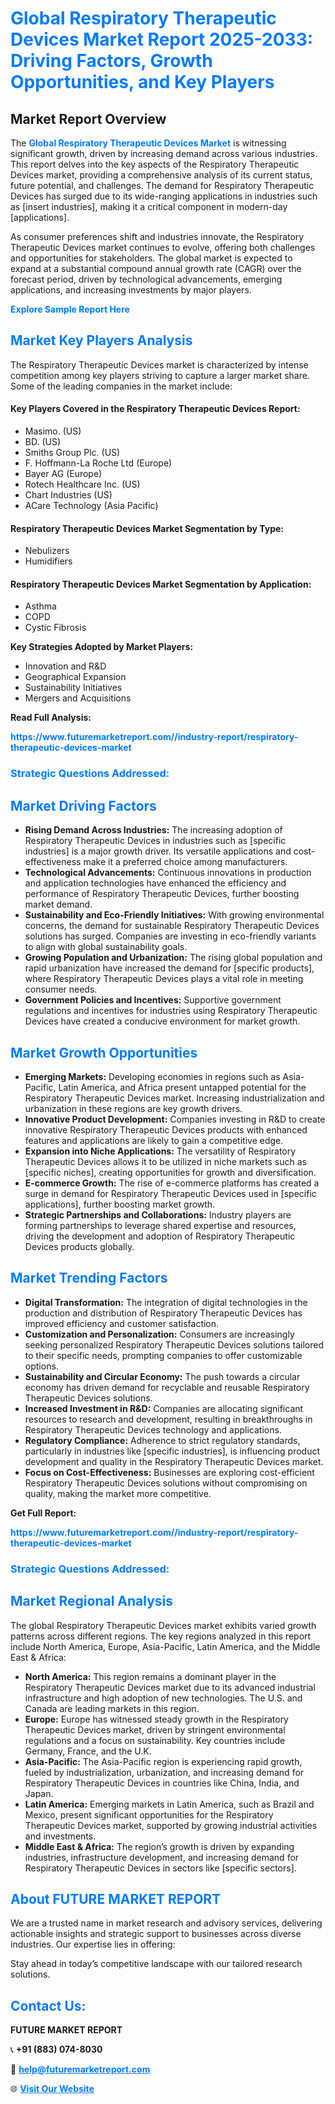 <h1 style="color: #007BFF;">Global Respiratory Therapeutic Devices Market Report 2025-2033: Driving Factors, Growth Opportunities, and Key Players</h1>

<section id="overview">
<h2>Market Report Overview</h2>
<p>The <a href="https://www.futuremarketreport.com//industry-report/respiratory-therapeutic-devices-market" style="color: #007BFF; text-decoration: none;"><strong>Global Respiratory Therapeutic Devices Market</strong></a> is witnessing significant growth, driven by increasing demand across various industries. This report delves into the key aspects of the Respiratory Therapeutic Devices market, providing a comprehensive analysis of its current status, future potential, and challenges. The demand for Respiratory Therapeutic Devices has surged due to its wide-ranging applications in industries such as [insert industries], making it a critical component in modern-day [applications].</p>
<p>As consumer preferences shift and industries innovate, the Respiratory Therapeutic Devices market continues to evolve, offering both challenges and opportunities for stakeholders. The global market is expected to expand at a substantial compound annual growth rate (CAGR) over the forecast period, driven by technological advancements, emerging applications, and increasing investments by major players.</p>
</section>

<section id="overview">
<p><a href="https://www.futuremarketreport.com//request-sample/reportId=63001" style="color: #007BFF; text-decoration: none;"><strong>Explore Sample Report Here</strong></a></p>
</section>

<section id="key-players">
<h2 style="color: #007BFF;">Market Key Players Analysis</h2>
<p>The Respiratory Therapeutic Devices market is characterized by intense competition among key players striving to capture a larger market share. Some of the leading companies in the market include:</p>
<h4>Key Players Covered in the Respiratory Therapeutic Devices Report:</h4>
<ul><li>Masimo. (US)</li><li>BD. (US)</li><li>Smiths Group Plc. (US)</li><li>F. Hoffmann-La Roche Ltd (Europe)</li><li>Bayer AG (Europe)</li><li>Rotech Healthcare Inc. (US)</li><li>Chart Industries (US)</li><li>ACare Technology (Asia Pacific)</li></ul>
<h4>Respiratory Therapeutic Devices Market Segmentation by Type:</h4>
<ul><li>Nebulizers</li><li>Humidifiers</li></ul>

<h4>Respiratory Therapeutic Devices Market Segmentation by Application:</h4>
<ul><li>Asthma</li><li>COPD</li><li>Cystic Fibrosis</li></ul>
<p><strong>Key Strategies Adopted by Market Players:</strong></p>
<ul>
<li>Innovation and R&D</li>
<li>Geographical Expansion</li>
<li>Sustainability Initiatives</li>
<li>Mergers and Acquisitions</li>
</ul>
</section>

<section>
<p><strong>Read Full Analysis: </strong></p><a href="https://www.futuremarketreport.com//industry-report/respiratory-therapeutic-devices-market" style="color: #007BFF; text-decoration: none;"><strong>https://www.futuremarketreport.com//industry-report/respiratory-therapeutic-devices-market</strong></a>
<h3 style="color: #007BFF;">Strategic Questions Addressed:</h3>
</section>

<section id="driving-factors">
<h2 style="color: #007BFF;">Market Driving Factors</h2>
<ul>
<li><strong>Rising Demand Across Industries:</strong> The increasing adoption of Respiratory Therapeutic Devices in industries such as [specific industries] is a major growth driver. Its versatile applications and cost-effectiveness make it a preferred choice among manufacturers.</li>
<li><strong>Technological Advancements:</strong> Continuous innovations in production and application technologies have enhanced the efficiency and performance of Respiratory Therapeutic Devices, further boosting market demand.</li>
<li><strong>Sustainability and Eco-Friendly Initiatives:</strong> With growing environmental concerns, the demand for sustainable Respiratory Therapeutic Devices solutions has surged. Companies are investing in eco-friendly variants to align with global sustainability goals.</li>
<li><strong>Growing Population and Urbanization:</strong> The rising global population and rapid urbanization have increased the demand for [specific products], where Respiratory Therapeutic Devices plays a vital role in meeting consumer needs.</li>
<li><strong>Government Policies and Incentives:</strong> Supportive government regulations and incentives for industries using Respiratory Therapeutic Devices have created a conducive environment for market growth.</li>
</ul>
</section>

<section id="growth-opportunities">
<h2 style="color: #007BFF;">Market Growth Opportunities</h2>
<ul>
<li><strong>Emerging Markets:</strong> Developing economies in regions such as Asia-Pacific, Latin America, and Africa present untapped potential for the Respiratory Therapeutic Devices market. Increasing industrialization and urbanization in these regions are key growth drivers.</li>
<li><strong>Innovative Product Development:</strong> Companies investing in R&D to create innovative Respiratory Therapeutic Devices products with enhanced features and applications are likely to gain a competitive edge.</li>
<li><strong>Expansion into Niche Applications:</strong> The versatility of Respiratory Therapeutic Devices allows it to be utilized in niche markets such as [specific niches], creating opportunities for growth and diversification.</li>
<li><strong>E-commerce Growth:</strong> The rise of e-commerce platforms has created a surge in demand for Respiratory Therapeutic Devices used in [specific applications], further boosting market growth.</li>
<li><strong>Strategic Partnerships and Collaborations:</strong> Industry players are forming partnerships to leverage shared expertise and resources, driving the development and adoption of Respiratory Therapeutic Devices products globally.</li>
</ul>
</section>

<section id="trending-factors">
<h2 style="color: #007BFF;">Market Trending Factors</h2>
<ul>
<li><strong>Digital Transformation:</strong> The integration of digital technologies in the production and distribution of Respiratory Therapeutic Devices has improved efficiency and customer satisfaction.</li>
<li><strong>Customization and Personalization:</strong> Consumers are increasingly seeking personalized Respiratory Therapeutic Devices solutions tailored to their specific needs, prompting companies to offer customizable options.</li>
<li><strong>Sustainability and Circular Economy:</strong> The push towards a circular economy has driven demand for recyclable and reusable Respiratory Therapeutic Devices solutions.</li>
<li><strong>Increased Investment in R&D:</strong> Companies are allocating significant resources to research and development, resulting in breakthroughs in Respiratory Therapeutic Devices technology and applications.</li>
<li><strong>Regulatory Compliance:</strong> Adherence to strict regulatory standards, particularly in industries like [specific industries], is influencing product development and quality in the Respiratory Therapeutic Devices market.</li>
<li><strong>Focus on Cost-Effectiveness:</strong> Businesses are exploring cost-efficient Respiratory Therapeutic Devices solutions without compromising on quality, making the market more competitive.</li>
</ul>
</section>

<section>
<p><strong>Get Full Report: </strong></p><a href="https://www.futuremarketreport.com//industry-report/respiratory-therapeutic-devices-market" style="color: #007BFF; text-decoration: none;"><strong>https://www.futuremarketreport.com//industry-report/respiratory-therapeutic-devices-market</strong></a>
<h3 style="color: #007BFF;">Strategic Questions Addressed:</h3>
</section>


<section id="regional-analysis">
<h2 style="color: #007BFF;">Market Regional Analysis</h2>
<p>The global Respiratory Therapeutic Devices market exhibits varied growth patterns across different regions. The key regions analyzed in this report include North America, Europe, Asia-Pacific, Latin America, and the Middle East & Africa:</p>
<ul>
<li><strong>North America:</strong> This region remains a dominant player in the Respiratory Therapeutic Devices market due to its advanced industrial infrastructure and high adoption of new technologies. The U.S. and Canada are leading markets in this region.</li>
<li><strong>Europe:</strong> Europe has witnessed steady growth in the Respiratory Therapeutic Devices market, driven by stringent environmental regulations and a focus on sustainability. Key countries include Germany, France, and the U.K.</li>
<li><strong>Asia-Pacific:</strong> The Asia-Pacific region is experiencing rapid growth, fueled by industrialization, urbanization, and increasing demand for Respiratory Therapeutic Devices in countries like China, India, and Japan.</li>
<li><strong>Latin America:</strong> Emerging markets in Latin America, such as Brazil and Mexico, present significant opportunities for the Respiratory Therapeutic Devices market, supported by growing industrial activities and investments.</li>
<li><strong>Middle East & Africa:</strong> The region’s growth is driven by expanding industries, infrastructure development, and increasing demand for Respiratory Therapeutic Devices in sectors like [specific sectors].</li>
</ul>
</section>

<footer>
<h2 style="color: #007BFF;">About FUTURE MARKET REPORT</h2>
<p>We are a trusted name in market research and advisory services, delivering actionable insights and strategic support to businesses across diverse industries. Our expertise lies in offering:</p>

<p>Stay ahead in today’s competitive landscape with our tailored research solutions.</p>

<h2 style="color: #007BFF;">Contact Us:</h2>
<p><strong>FUTURE MARKET REPORT</strong></p>
<p>📞 <strong>+91 (883) 074-8030</strong></p>
<p>📧 <strong><a href="mailto:help@futuremarketreport.com" style="color: #007BFF;">help@futuremarketreport.com</a></strong></p>
<p>🌐 <strong><a href="https://www.futuremarketreport.com/" style="color: #007BFF;">Visit Our Website</a></strong></p>
</footer>
